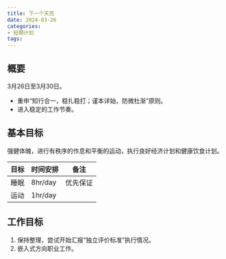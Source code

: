 ```yaml
---
title: 下一个天亮
date: 2024-03-26
categories:
- 短期计划
tags:
---
```


## 概要

3月26日至3月30日。

- 重申“知行合一，稳扎稳打；谨本详始，防微杜渐”原则。
- 进入稳定的工作节奏。

## 基本目标

强健体魄，进行有秩序的作息和平衡的运动，执行良好经济计划和健康饮食计划。

| 目标 | 时间安排 | 备注 |
| --- | --- | --- |
| 睡眠 | 8hr/day | 优先保证 |
| 运动 | 1hr/day | |

## 工作目标

1. 保持整理，尝试开始汇报“独立评价标准”执行情况。
2. 嵌入式方向职业工作。
